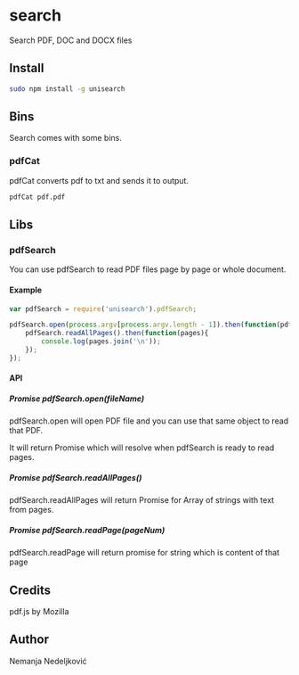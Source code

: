 # search

Search PDF, DOC and DOCX files

## Install

```bash
sudo npm install -g unisearch
```

## Bins

Search comes with some bins.

### pdfCat

pdfCat converts pdf to txt and sends it to output. 

```bash
pdfCat pdf.pdf
```

## Libs

### pdfSearch

You can use pdfSearch to read PDF files page by page or whole document.

#### Example

```javascript
var pdfSearch = require('unisearch').pdfSearch;

pdfSearch.open(process.argv[process.argv.length - 1]).then(function(pdf){
	pdfSearch.readAllPages().then(function(pages){
		console.log(pages.join('\n'));
	});
});
```

#### API

##### Promise pdfSearch.open(fileName)

pdfSearch.open will open PDF file and you can use that same object to read that PDF. 

It will return Promise which will resolve when pdfSearch is ready to read pages. 

##### Promise pdfSearch.readAllPages()

pdfSearch.readAllPages will return Promise for Array of strings with text from pages. 

##### Promise pdfSearch.readPage(pageNum)

pdfSearch.readPage will return promise for string which is content of that page

## Credits

pdf.js by Mozilla

## Author

Nemanja Nedeljković
